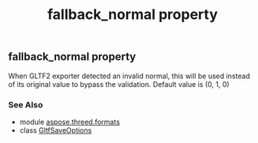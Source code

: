 ﻿---
title: fallback_normal property
second_title: Aspose.3D for Python via .NET API References
description: 
type: docs
weight: 80
url: /python-net/aspose.threed.formats/gltfsaveoptions/fallback_normal/
is_root: false
---

## fallback_normal property


When GLTF2 exporter detected an invalid normal, this will be used instead of its original value to bypass the validation.
Default value is (0, 1, 0)

### See Also
* module [aspose.threed.formats](../../)
* class [GltfSaveOptions](/3d/python-net/aspose.threed.formats/gltfsaveoptions)

